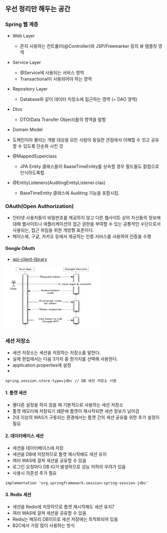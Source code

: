 ## 우선 정리만 해두는 공간 

### Spring 웹 계층
- Web Layer
  - 흔히 사용하는 컨트롤러(@Controller)와 JSP/Freemarker 등의 뷰 템플릿 영역

- Service Layer
  - @Service에 사용되는 서비스 영역
  - Transactional이 사용되어야 하는 영역
- Repository Layer
  - Database와 같이 데이터 저장소에 접근하는 영역 (= DAO 영역)

- Dtos
  - DTO(Data Transfer Object)들의 영역을 말함
  
- Domain Model
 - 도메인이라 불리는 개발 대상을 모든 사람이 동일한 관점에서 이해할 수 잇고 공유할 수 있도록 단순화 시킨 것

- @MappedSuperclass
  - JPA Entity 클래스들이 BaaseTimeEntity를 상속할 경우 필드들도 칼럼으로 인식하도록함.

- @EntityListeners(AuditingEntityListener.clas)
  - BaseTimeEntity 클래스에 Auditing 기능을 포함시킴.



### OAuth(Open Authorization)
- 인터넷 사용자들이 비밀번호를 제공하지 않고 다른 웹사이트 상의 자신들의 정보에 대해 웹사이트나 애플리케이션의 접근 권한을 부여할 수 있는 공통적인 수단으로서 사용되는, 접근 위임을 위한 개방형 표준이다.
- 페이스북, 구글, 카카오 등에서 제공하는 인증 서비스를 사용하여 인증을 수행

#### Google OAuth
- [api-client-library](https://developers.google.com/api-client-library/java/google-oauth-java-client/oauth2?hl=ko)

<img src="img/google_oauth.png" alt="대체_텍스트" width="300" height="200">


### 세션 저장소
- 세션 저장소는 세션을 저장하는 저장소를 말한다.
- 실제 현업에서는 다음 3가지 중 한가지를 선택해 사용한다.
- application.properties에 설정
- 
```properties
spring.session.store-type=jdbc // DB 세션 저장소 사용
```


#### 1. 톰캣 세션
  - 별다른 설정을 하지 않을 때 기본적으로 사용하는 세션 저장소
  - 톰캣 메모리에 저장되기 떄문에 톰캣이 재시작되면 세션 정보가 날아감
  - 2대 이상의 WAS가 구동되는 환경에서는 톰캣 간의 세션 공유를 위한 추가 설정이 필요

#### 2. 데이터베이스 세션
  - 세션을 데이터베이스에 저장
  - 세션을 DB에 저장하므로 톰캣 재시작해도 세션 유지
  - 여러 WAS에 걸쳐 세션을 공유할 수 있음
  - 로그인 요청마다 DB IO가 발생하므로 성능 저하의 우려가 있음
  - 사용시 의존성 추가 필요
```Gradle
implementation 'org.springframework.session:spring-session-jdbc'
```
#### 3. Redis 세션
  - 세션을 Redis에 저장하므로 톰캣 재시작해도 세션 유지7
  - 여러 WAS에 걸쳐 세션을 공유할 수 있음
  - Redis는 메모리 DB이므로 세션 저장에는 최적화되어 있음
  - B2C에서 가장 많이 사용하는 방식

